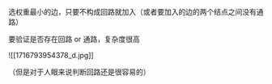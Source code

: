 ---
---

选权重最小的边，只要不构成回路就加入（或者要加入的边的两个结点之间没有通路）

要验证是否存在回路 or 通路，复杂度很高

![[1716793954378_d.jpg]]

（但是对于人眼来说判断回路还是很容易的）
